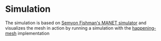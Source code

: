 # Simulation
The simulation is based on [Semyon Fishman's MANET simulator](http://www.pages.drexel.edu/~sf69/MANET_Simulator.html) and visualizes the mesh in action by running a simulation with the
[happening-mesh](https://github.com/htw-happening/happening/tree/master/mesh) implementation
